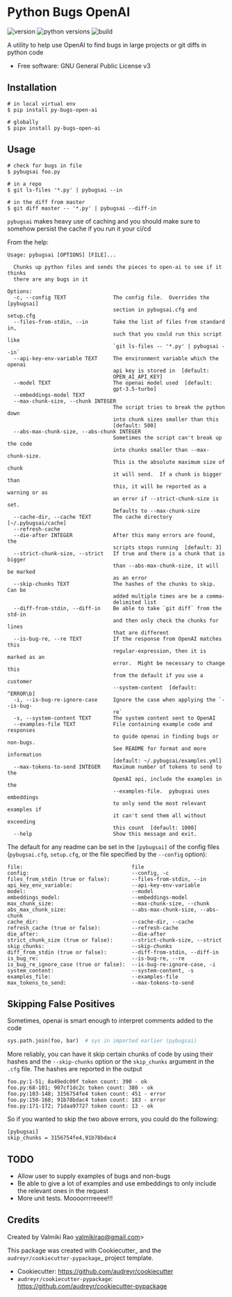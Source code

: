 # Python Bugs OpenAI

![version](https://img.shields.io/pypi/v/py_bugs_open_ai)
![python versions](https://img.shields.io/pypi/pyversions/py_bugs_open_ai)
![build](https://img.shields.io/github/actions/workflow/status/valmikirao/py_bugs_open_ai/push-workflow.yml?branch=master)

A utility to help use OpenAI to find bugs in large projects or git diffs in python code

* Free software: GNU General Public License v3

## Installation

```shell
# in local virtual env
$ pip install py-bugs-open-ai

# globally
$ pipx install py-bugs-open-ai
```

## Usage

```shell
# check for bugs in file
$ pybugsai foo.py

# in a repo
$ git ls-files '*.py' | pybugsai --in

# in the diff from master
$ git diff master -- '*.py' | pybugsai --diff-in
```

`pybugsai` makes heavy use of caching and you should make sure to somehow persist the cache if you run it your ci/cd

From the help:

```text
Usage: pybugsai [OPTIONS] [FILE]...

  Chunks up python files and sends the pieces to open-ai to see if it thinks
  there are any bugs in it

Options:
  -c, --config TEXT               The config file.  Overrides the [pybugsai]
                                  section in pybugsai.cfg and setup.cfg
  --files-from-stdin, --in        Take the list of files from standard in,
                                  such that you could run this script like
                                  `git ls-files -- '*.py' | pybugsai --in`
  --api-key-env-variable TEXT     The environment variable which the openai
                                  api key is stored in  [default:
                                  OPEN_AI_API_KEY]
  --model TEXT                    The openai model used  [default:
                                  gpt-3.5-turbo]
  --embeddings-model TEXT
  --max-chunk-size, --chunk INTEGER
                                  The script tries to break the python down
                                  into chunk sizes smaller than this
                                  [default: 500]
  --abs-max-chunk-size, --abs-chunk INTEGER
                                  Sometimes the script can't break up the code
                                  into chunks smaller than --max-chunk-size.
                                  This is the absolute maximum size of chunk
                                  it will send.  If a chunk is bigger than
                                  this, it will be reported as a warning or as
                                  an error if --strict-chunk-size is set.
                                  Defaults to --max-chunk-size
  --cache-dir, --cache TEXT       The cache directory [~/.pybugsai/cache]
  --refresh-cache
  --die-after INTEGER             After this many errors are found, the
                                  scripts stops running  [default: 3]
  --strict-chunk-size, --strict   If true and there is a chunk that is bigger
                                  than --abs-max-chunk-size, it will be marked
                                  as an error
  --skip-chunks TEXT              The hashes of the chunks to skip.  Can be
                                  added multiple times are be a comma-
                                  delimited list
  --diff-from-stdin, --diff-in    Be able to take `git diff` from the std-in
                                  and then only check the chunks for lines
                                  that are different
  --is-bug-re, --re TEXT          If the response from OpenAI matches this
                                  regular-expression, then it is marked as an
                                  error.  Might be necessary to change this
                                  from the default if you use a customer
                                  --system-content  [default: ^ERROR\b]
  -i, --is-bug-re-ignore-case     Ignore the case when applying the `--is-bug-
                                  re`
  -s, --system-content TEXT       The system content sent to OpenAI
  --examples-file TEXT            File containing example code and responses
                                  to guide openai in finding bugs or non-bugs.
                                  See README for format and more information
                                  [default: ~/.pybugsai/examples.yml]
  --max-tokens-to-send INTEGER    Maximum number of tokens to send to the
                                  OpenAI api, include the examples in the
                                  --examples-file.  pybugsai uses embeddings
                                  to only send the most relevant examples if
                                  it can't send them all without exceeding
                                  this count  [default: 1000]
  --help                          Show this message and exit.

```

The default for any readme can be set in the `[pybugsai]` of the config files (`pybugsai.cfg`, `setup.cfg`, or the
file specified by the `--config` option):

```text
file:                                   file
config:                                 --config, -c
files_from_stdin (true or false):       --files-from-stdin, --in
api_key_env_variable:                   --api-key-env-variable
model:                                  --model
embeddings_model:                       --embeddings-model
max_chunk_size:                         --max-chunk-size, --chunk
abs_max_chunk_size:                     --abs-max-chunk-size, --abs-chunk
cache_dir:                              --cache-dir, --cache
refresh_cache (true or false):          --refresh-cache
die_after:                              --die-after
strict_chunk_size (true or false):      --strict-chunk-size, --strict
skip_chunks:                            --skip-chunks
diff_from_stdin (true or false):        --diff-from-stdin, --diff-in
is_bug_re:                              --is-bug-re, --re
is_bug_re_ignore_case (true or false):  --is-bug-re-ignore-case, -i
system_content:                         --system-content, -s
examples_file:                          --examples-file
max_tokens_to_send:                     --max-tokens-to-send

```

## Skipping False Positives

Sometimes, openai is smart enough to interpret comments added to the code

```python
sys.path.join(foo, bar)  # sys in imported earlier (pybugsai)
```

More reliably, you can have it skip certain chunks of code by using their hashes and the `--skip-chunks` option or
the `skip_chunks` argument in the `.cfg` file.  The hashes are reported in the output

```text
foo.py:1-51; 8a49edc09f token count: 390 - ok
foo.py:68-101; 907cf1dc2c token count: 380 - ok
foo.py:103-148; 3156754fe4 token count: 451 - error
foo.py:150-168; 91b78bdac4 token count: 183 - error
foo.py:171-172; 71daa97727 token count: 13 - ok
```

So if you wanted to skip the two above errors, you could do the following:

```text
[pybugsai]
skip_chunks = 3156754fe4,91b78bdac4
```

## TODO

* Allow user to supply examples of bugs and non-bugs
* Be able to give a lot of examples and use embeddings to only include the relevant ones in the request
* More unit tests.  Moooorrrreeee!!!


## Credits

Created by Valmiki Rao <valmikirao@gmail.com>>

This package was created with Cookiecutter_ and the `audreyr/cookiecutter-pypackage`_ project template.

* Cookiecutter: https://github.com/audreyr/cookiecutter
* `audreyr/cookiecutter-pypackage`: https://github.com/audreyr/cookiecutter-pypackage